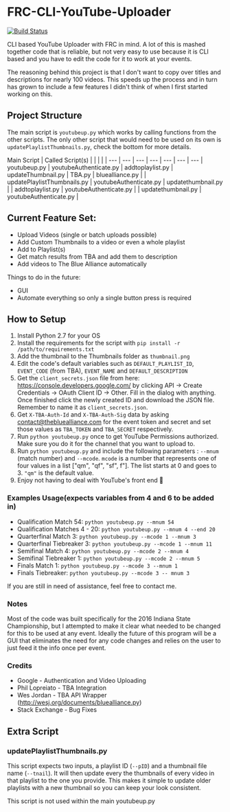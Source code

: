 # FRC-CLI-YouTube-Uploader
[![Build Status](https://travis-ci.org/NikhilNarayana/FRC-CLI-Youtube-Uploader.svg?branch=develop)](https://travis-ci.org/NikhilNarayana/FRC-CLI-Youtube-Uploader)

CLI based YouTube Uploader with FRC in mind.
A lot of this is mashed together code that is reliable, but not very easy to use because it is CLI based and you have to edit the code for it to work at your events. 

The reasoning behind this project is that I don't want to copy over titles and descriptions for nearly 100 videos. This speeds up the process and in turn has grown to include a few features I didn't think of when I first started working on this.

## Project Structure
The main script is `youtubeup.py` which works by calling functions from the other scripts. The only other script that would need to be used on its own is `updatePlaylistThumbnails.py`, check the bottom for more details.

Main Script | Called Script(s) |  |  |  |  | 
--- | --- | --- | --- | --- | --- | ---
| youtubeup.py | youtubeAuthenticate.py | addtoplaylist.py | updateThumbnail.py | TBA.py | bluealliance.py |
| updatePlaylistThumbnails.py | youtubeAuthenticate.py | updatethumbnail.py |
| addtoplaylist.py | youtubeAuthenticate.py |
| updatethumbnail.py | youtubeAuthenticate.py |

## Current Feature Set:
* Upload Videos (single or batch uploads possible)
* Add Custom Thumbnails to a video or even a whole playlist
* Add to Playlist(s)
* Get match results from TBA and add them to description
* Add videos to The Blue Alliance automatically

Things to do in the future:
* GUI
* Automate everything so only a single button press is required


## How to Setup
1. Install Python 2.7 for your OS
2. Install the requirements for the script with `pip install -r /path/to/requirements.txt`
3. Add the thumbnail to the Thumbnails folder as `thumbnail.png`
4. Edit the code's default variables such as `DEFAULT_PLAYLIST_ID`, `EVENT_CODE` (from TBA), `EVENT_NAME` and `DEFAULT_DESCRIPTION`
5. Get the `client_secrets.json` file from here: https://console.developers.google.com/ by clicking API -> Create Credentials -> OAuth Client ID -> Other. Fill in the dialog with anything. Once finished click the newly created ID and download the JSON file. Remember to name it as `client_secrets.json`.
6. Get `X-TBA-Auth-Id` and `X-TBA-Auth-Sig` data by asking contact@thebluealliance.com for the event token and secret and set those values as `TBA_TOKEN` and `TBA_SECRET` respectively.
7. Run `python youtubeup.py` once to get YouTube Permissions authorized. Make sure you do it for the channel that you want to upload to.
8. Run `python youtubeup.py` and include the following parameters : `--mnum` (match number) and `--mcode`. `mcode` is a number that represents one of four values in a list ["qm", "qf", "sf", f"]. The list starts at 0 and goes to 3. `"qm"` is the default value.
8. Enjoy not having to deal with YouTube's front end 🎉

### Examples Usage(expects variables from 4 and 6 to be added in)
* Qualification Match 54: `python youtubeup.py --mnum 54`
* Qualification Matches 4 - 20: `python youtubeup.py --mnum 4 --end 20`
* Quarterfinal Match 3: `python youtubeup.py --mcode 1 --mnum 3`
* Quarterfinal Tiebreaker 3: `python youtubeup.py --mcode 1 --mnum 11`
* Semifinal Match 4: `python youtubeup.py --mcode 2 --mnum 4`
* Semifinal Tiebreaker 1: `python youtubeup.py --mcode 2 --mnum 5`
* Finals Match 1: `python youtubeup.py --mcode 3 --mnum 1`
* Finals Tiebreaker: `python youtubeup.py --mcode 3 -- mnum 3`

If you are still in need of assistance, feel free to contact me.



### Notes
Most of the code was built specifically for the 2016 Indiana State Championship, but I attempted to make it clear what needed to be changed for this to be used at any event. Ideally the future of this program will be a GUI that eliminates the need for any code changes and relies on the user to just feed it the info once per event.

### Credits
* Google - Authentication and Video Uploading
* Phil Lopreiato - TBA Integration
* Wes Jordan - TBA API Wrapper (http://wesj.org/documents/bluealliance.py)
* Stack Exchange - Bug Fixes

## Extra Script
### updatePlaylistThumbnails.py
This script expects two inputs, a playlist ID (`--pID`) and a thumbnail file name (`--tnail`). It will then update every the thumbnails of every video in that playlist to the one you provide. This makes it simple to update older playlists with a new thumbnail so you can keep your look consistent.

This script is not used within the main youtubeup.py
